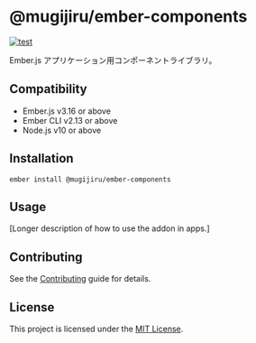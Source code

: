 @mugijiru/ember-components
==============================================================================

[![test](https://github.com/mugijiru/ember-components/actions/workflows/ci.yml/badge.svg)](https://github.com/mugijiru/ember-components/actions/workflows/ci.yml)

Ember.js アプリケーション用コンポーネントライブラリ。


Compatibility
------------------------------------------------------------------------------

* Ember.js v3.16 or above
* Ember CLI v2.13 or above
* Node.js v10 or above


Installation
------------------------------------------------------------------------------

```
ember install @mugijiru/ember-components
```


Usage
------------------------------------------------------------------------------

[Longer description of how to use the addon in apps.]


Contributing
------------------------------------------------------------------------------

See the [Contributing](CONTRIBUTING.md) guide for details.


License
------------------------------------------------------------------------------

This project is licensed under the [MIT License](LICENSE.md).
